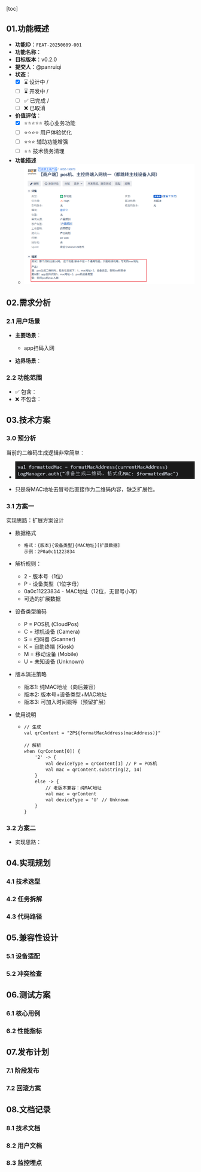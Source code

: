 [toc]

## 01.功能概述

- **功能ID**：`FEAT-20250609-001`  
- **功能名称**：
- **目标版本**：v0.2.0
- **提交人**：@panruiqi  
- **状态**：
  - [x] ⌛ 设计中 /
  - [ ] ⌛ 开发中 / 
  - [ ] ✅ 已完成 / 
  - [ ] ❌ 已取消  
- **价值评估**：  
  - [x] ⭐⭐⭐⭐⭐ 核心业务功能  
  - [ ] ⭐⭐⭐⭐ 用户体验优化  
  - [ ] ⭐⭐⭐ 辅助功能增强  
  - [ ] ⭐⭐ 技术债务清理  
- **功能描述** 
  - ![image-20250729135036371](../../_pic_/image-20250729135036371.png)



## 02.需求分析

### 2.1 用户场景

- **主要场景**：  
  - app扫码入网

- **边界场景**：  

### 2.2 功能范围

- ✅ 包含：
- ❌ 不包含：

## 03.技术方案

### 3.0 预分析

当前的二维码生成逻辑非常简单：

- ![image-20250729135109307](../../_pic_/image-20250729135109307.png)

- 只是将MAC地址去冒号后直接作为二维码内容，缺乏扩展性。

### 3.1 方案一

实现思路：扩展方案设计

- 数据格式

  - ```
    格式：{版本}{设备类型}{MAC地址}[扩展数据]
    示例：2P0a0c11223834
    ```

- 解析规则：

  - 2 - 版本号（1位）
  - P - 设备类型（1位字母）
  - 0a0c11223834 - MAC地址（12位，无冒号小写）
  - 可选的扩展数据

- 设备类型编码

  - P = POS机 (CloudPos)
  - C = 球机设备 (Camera) 
  - S = 扫码器 (Scanner)
  - K = 自助终端 (Kiosk)
  - M = 移动设备 (Mobile)
  - U = 未知设备 (Unknown)

- 版本演进策略

  - 版本1: 纯MAC地址（向后兼容）
  - 版本2: 版本号+设备类型+MAC地址  
  - 版本3: 可加入时间戳等（预留扩展）

- 使用说明

  - ```
    // 生成
    val qrContent = "2P${formatMacAddress(macAddress)}"
    
    // 解析
    when (qrContent[0]) {
        '2' -> {
            val deviceType = qrContent[1] // P = POS机
            val mac = qrContent.substring(2, 14)
        }
        else -> {
            // 老版本兼容：纯MAC地址
            val mac = qrContent
            val deviceType = 'U' // Unknown
        }
    }
    ```

### 3.2 方案二

- 实现思路：



## 04.实现规划

### 4.1 技术选型



### 4.2 任务拆解



### 4.3 代码路径



## 05.兼容性设计

### 5.1 设备适配



### 5.2 冲突检查



## 06.测试方案

### 6.1 核心用例



### 6.2 性能指标



## 07.发布计划

### 7.1 阶段发布



### 7.2 回滚方案



## 08.文档记录

### 8.1 技术文档



### 8.2 用户文档



### 8.3 监控埋点



